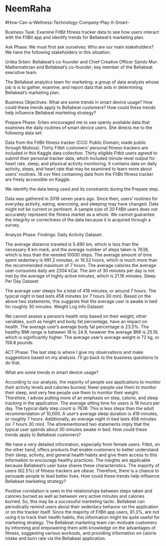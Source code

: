 # NeemRaha
#How-Can-a-Wellness-Technology-Company-Play-It-Smart-


Business Task:
Examine FitBit fitness tracker data to see how users interact with the FitBit app and identify trends for Bellabeat’s marketing plan.

Ask Phase:
We must first ask ourselves: Who are our main stakeholders? We have the following stakeholders in this situation:

Urška Sršen: Bellabeat’s co-founder and Chief Creative Officer
Sando Mur: Mathematician and Bellabeat’s co-founder; key member of the Bellabeat executive team.

The Bellabeat analytics team for marketing: a group of data analysts whose job is is to gather, examine, and report data that aids in determining Bellabeat’s marketing plan.

Business Objectives:
What are some trends in smart device usage?
How could these trends apply to Bellabeat customers?
How could these trends help influence Bellabeat marketing strategy?


Prepare Phase:
Sršen encouraged me to use openly available data that examines the daily routines of smart device users. She directs me to the following data set:

Data from the FitBit fitness tracker (CC0: Public Domain; made public through Mobius): Thirty Fitbit customers’ personal fitness trackers are included in this Kaggle data collection. Thirty eligible Fitbit users agreed to submit their personal tracker data, which included minute-level output for heart rate, sleep, and physical activity monitoring. It contains data on daily activity, steps, and heart rate that may be examined to learn more about users’ routines. 18 csv files containing data from the FitBit fitness tracker are freely accessible on Kaggle.

We identify the data being used and its constraints during the Prepare step.

Data was gathered in 2016 seven years ago. Since then, users’ routines for everyday activity, eating, exercising, and sleeping may have changed. Data might not be current or pertinent.
A sample size of 30 FitBit users does not accurately represent the fitness market as a whole.
We cannot guarantee the integrity or correctness of the data because it is acquired through a survey.

Analyze Phase:
Findings:
Daily Activity Dataset:

The average distance traveled is 5.490 km, which is less than the necessary 8 km mark, and the average number of steps taken is 7638, which is less than the needed 10000 steps.
The average amount of time spent sedentary is 991.2 minutes, or 16.52 hours, which is much more than the recommended maximum of 7 hours.
The average calories the average user consumes daily are 2304 kCal.
The aim of 30 minutes per day is not met by the average of highly active minutes, which is 21.16 minutes.
Sleep Per Day Dataset:

The average user sleeps for a total of 419 minutes, or around 7 hours.
The typical night in bed lasts 458 minutes (or 7 hours 30 min).
Based on the above two statements, this suggests that the average user is awake in bed for roughly 30 minutes.
Weight Log Info Dataset:

We cannot assess a person’s health only based on their weight; other variables, such as height and body fat percentage, have an impact on health.
The average user’s average body fat percentage is 23.5%.
The healthy BMI range is between 18 to 24.9, however the average BMI is 25.19, which is significantly higher.
The average user’s average weight is 72 kg, or 158.8 pounds.

ACT Phase:
The last step is where I give my observations and make suggestions based on my analysis. I’ll go back to the business questions to do that.

What are some trends in smart device usage?

According to our analysis, the majority of people use applications to monitor their activity levels and calories burned; fewer people use them to monitor their sleep, and very few people use them to monitor their weight. Therefore, I advise putting more of an emphasis on step, calorie, and sleep tracking in the application.
The average sitting time for users is 16 hours per day.
The typical daily step count is 7638. This is less steps than the adult recommendation of 10,000.
A user’s average sleep duration is 419 minutes, or roughly 7 hours. Additionally, an average night in bed lasts 458 minutes (or 7 hours 30 min). The aforementioned two statements imply that the typical user spends about 30 minutes awake in bed.
How could these trends apply to Bellabeat customers?

We have a very detailed information, especially from female users. Fitbit, on the other hand, offers products that enable customers to better understand their sleep, activity, and general health habits and give them access to this information to encourage healthy practices. The insights are applicable because Bellabeat’s user base shares these characteristics.
The majority of users (62.5%) of fitness trackers are obese. Therefore, there is a chance to persuade people to lead better lives.
How could these trends help influence Bellabeat marketing strategy?

Positive correlation is seen in the relationships between steps taken and calories burned as well as between very active minutes and calories burned. So, this may be a successful marketing tactic.
Bellabeat can periodically remind users about their sedentary behavior on the application or on the tracker itself. Since the majority of FitBit app users, 81.3%, are not using it to track their health habits, this information might be quite useful for marketing strategy.
The Bellabeat marketing team can motivate customers by informing and empowering them with knowledge on the advantages of fitness, suggesting various workouts, and providing information on calorie intake and burn rate via the Bellabeat application.

